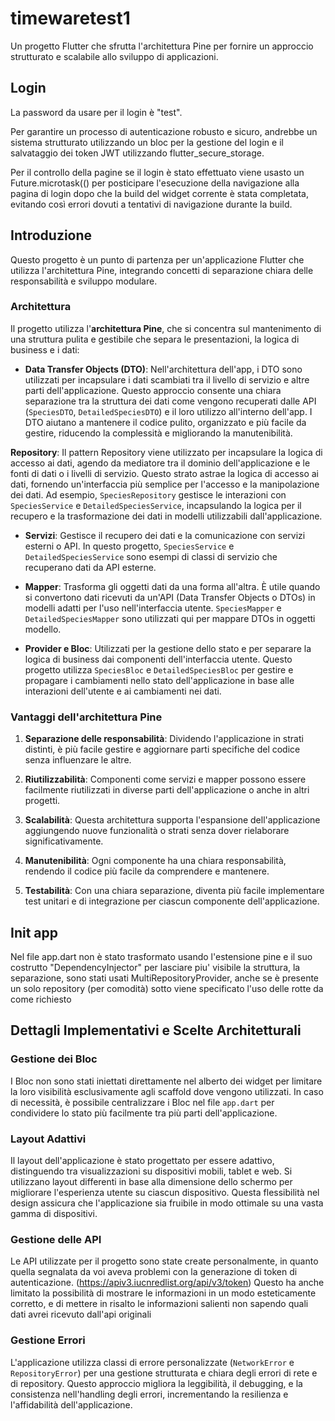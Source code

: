 # timewaretest1

Un progetto Flutter che sfrutta l'architettura Pine per fornire un approccio strutturato e scalabile allo sviluppo di applicazioni.


## Login
La password da usare per il login è "test".

Per garantire un processo di autenticazione robusto e sicuro, andrebbe un sistema strutturato utilizzando un bloc per la gestione del login e il salvataggio dei token JWT utilizzando flutter_secure_storage.

Per il controllo della pagine se il login è stato effettuato viene usasto un   Future.microtask(() 
per  posticipare l'esecuzione della navigazione alla pagina di login dopo che la build del widget corrente è stata completata, evitando così errori dovuti a tentativi di navigazione durante la build.

## Introduzione

Questo progetto è un punto di partenza per un'applicazione Flutter che utilizza l'architettura Pine, integrando concetti di separazione chiara delle responsabilità e sviluppo modulare.

### Architettura

Il progetto utilizza l'**architettura Pine**, che si concentra sul mantenimento di una struttura pulita e gestibile che separa le presentazioni, la logica di business e i dati:

- **Data Transfer Objects (DTO)**: Nell'architettura dell'app, i DTO sono utilizzati per incapsulare i dati scambiati tra il livello di servizio e altre parti dell'applicazione. Questo approccio consente una chiara separazione tra la struttura dei dati come vengono recuperati dalle API (`SpeciesDTO`, `DetailedSpeciesDTO`) e il loro utilizzo all'interno dell'app. I DTO aiutano a mantenere il codice pulito, organizzato e più facile da gestire, riducendo la complessità e migliorando la manutenibilità.

**Repository**: Il pattern Repository viene utilizzato per incapsulare la logica di accesso ai dati, agendo da mediatore tra il dominio dell'applicazione e le fonti di dati o i livelli di servizio. Questo strato astrae la logica di accesso ai dati, fornendo un'interfaccia più semplice per l'accesso e la manipolazione dei dati. Ad esempio, `SpeciesRepository` gestisce le interazioni con `SpeciesService` e `DetailedSpeciesService`, incapsulando la logica per il recupero e la trasformazione dei dati in modelli utilizzabili dall'applicazione.

- **Servizi**: Gestisce il recupero dei dati e la comunicazione con servizi esterni o API. In questo progetto, `SpeciesService` e `DetailedSpeciesService` sono esempi di classi di servizio che recuperano dati da API esterne.

- **Mapper**: Trasforma gli oggetti dati da una forma all'altra. È utile quando si convertono dati ricevuti da un'API (Data Transfer Objects o DTOs) in modelli adatti per l'uso nell'interfaccia utente. `SpeciesMapper` e `DetailedSpeciesMapper` sono utilizzati qui per mappare DTOs in oggetti modello.

- **Provider e Bloc**: Utilizzati per la gestione dello stato e per separare la logica di business dai componenti dell'interfaccia utente. Questo progetto utilizza `SpeciesBloc` e `DetailedSpeciesBloc` per gestire e propagare i cambiamenti nello stato dell'applicazione in base alle interazioni dell'utente e ai cambiamenti nei dati.

### Vantaggi dell'architettura Pine

1. **Separazione delle responsabilità**: Dividendo l'applicazione in strati distinti, è più facile gestire e aggiornare parti specifiche del codice senza influenzare le altre.

2. **Riutilizzabilità**: Componenti come servizi e mapper possono essere facilmente riutilizzati in diverse parti dell'applicazione o anche in altri progetti.

3. **Scalabilità**: Questa architettura supporta l'espansione dell'applicazione aggiungendo nuove funzionalità o strati senza dover rielaborare significativamente.

4. **Manutenibilità**: Ogni componente ha una chiara responsabilità, rendendo il codice più facile da comprendere e mantenere.

5. **Testabilità**: Con una chiara separazione, diventa più facile implementare test unitari e di integrazione per ciascun componente dell'applicazione.

## Init app

Nel file  app.dart non è stato trasformato usando l'estensione pine e il suo costrutto "DependencyInjector" per lasciare piu' visibile la struttura, la separazione, sono stati usati MultiRepositoryProvider, anche se è presente un solo repository (per comodità) sotto viene specificato l'uso delle rotte da come richiesto

## Dettagli Implementativi e Scelte Architetturali

### Gestione dei Bloc

I Bloc non sono stati iniettati direttamente nel alberto dei widget per limitare la loro visibilità esclusivamente agli scaffold dove vengono utilizzati.
In caso di necessità, è possibile centralizzare i Bloc nel file `app.dart` per condividere lo stato più facilmente tra più parti dell'applicazione.

### Layout Adattivi

Il layout dell'applicazione è stato progettato per essere adattivo, distinguendo tra visualizzazioni su dispositivi mobili, tablet e web. Si utilizzano layout differenti in base alla dimensione dello schermo per migliorare l'esperienza utente su ciascun dispositivo. Questa flessibilità nel design assicura che l'applicazione sia fruibile in modo ottimale su una vasta gamma di dispositivi.

### Gestione delle API

Le API utilizzate per il progetto sono state create personalmente, in quanto quella segnalata da voi aveva problemi con  la generazione di token di autenticazione. (https://apiv3.iucnredlist.org/api/v3/token)
Questo ha anche limitato la possibilità di mostrare le informazioni in un modo esteticamente corretto, e di mettere in risalto le informazioni salienti  non sapendo quali dati avrei ricevuto dall'api originali

### Gestione Errori 

L'applicazione utilizza classi di errore personalizzate (`NetworkError` e `RepositoryError`) per una gestione strutturata e chiara degli errori di rete e di repository. Questo approccio migliora la leggibilità, il debugging, e la consistenza nell'handling degli errori, incrementando la resilienza e l'affidabilità dell'applicazione.
